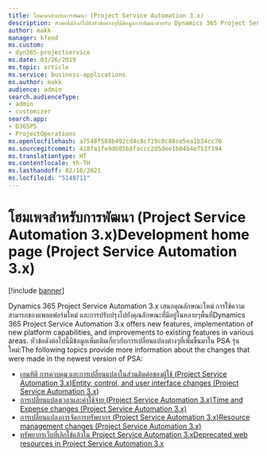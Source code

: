```yaml
---
title: โฮมเพจสำหรับการพัฒนา (Project Service Automation 3.x)
description: หัวข่อนี้มีลิงก์ไปยังหัวข้อต่างๆที่มีข้อมูลการพัฒนาสำหรับ Dynamics 365 Project Service Automation (PSA) รุ่น 3.x.
author: makk
manager: kfend
ms.custom:
- dyn365-projectservice
ms.date: 03/26/2019
ms.topic: article
ms.service: business-applications
ms.author: makk
audience: admin
search.audienceType:
- admin
- customizer
search.app:
- D365PS
- ProjectOperations
ms.openlocfilehash: a7548f588b492cd4c8cf19c0c88ce5ea1b34cc76
ms.sourcegitcommit: 418fa1fe9d605b8faccc2d5dee1b04b4e753f194
ms.translationtype: HT
ms.contentlocale: th-TH
ms.lasthandoff: 02/10/2021
ms.locfileid: "5148711"
---
```

# <a name="development-home-page-project-service-automation-3x"></a><span data-ttu-id="38b4f-103">โฮมเพจสำหรับการพัฒนา (Project Service Automation 3.x)</span><span class="sxs-lookup"><span data-stu-id="38b4f-103">Development home page (Project Service Automation 3.x)</span></span>

[!include [banner](../../includes/psa-now-project-operations.md)]

<span data-ttu-id="38b4f-104">Dynamics 365 Project Service Automation 3.x เสนอคุณลักษณะใหม่ การใช้ความสามารถของแพลตฟอร์มใหม่ และการปรับปรุงไปยังคุณลักษณะที่มีอยู่ในหลายๆพื้นที่</span><span class="sxs-lookup"><span data-stu-id="38b4f-104">Dynamics 365 Project Service Automation 3.x offers new features, implementation of new platform capabilities, and improvements to existing features in various areas.</span></span> <span data-ttu-id="38b4f-105">หัวข้อดังต่อไปนี้มีข้อมูลเพิ่มเติมเกี่ยวกับการเปลี่ยนแปลงต่างๆที่เพิ่มขึ้นมาใน PSA รุ่นใหม่:</span><span class="sxs-lookup"><span data-stu-id="38b4f-105">The following topics provide more information about the changes that were made in the newest version of PSA:</span></span>

- [<span data-ttu-id="38b4f-106">เอนทิตี การควบคุม และการเปลี่ยนแปลงในส่วนติดต่อของผู้ใช้ (Project Service Automation 3.x)</span><span class="sxs-lookup"><span data-stu-id="38b4f-106">Entity, control, and user interface changes (Project Service Automation 3.x)</span></span>](../developer-guides/entity-changes-v3.x.md)
- [<span data-ttu-id="38b4f-107">การเปลี่ยนแปลงเวลาและค่าใช้จ่าย (Project Service Automation 3.x)</span><span class="sxs-lookup"><span data-stu-id="38b4f-107">Time and Expense changes (Project Service Automation 3.x)</span></span>](../developer-guides/time-expense-changes-v3.x.md)
- [<span data-ttu-id="38b4f-108">การเปลี่ยนแปลงการจัดการทรัพยากร (Project Service Automation 3.x)</span><span class="sxs-lookup"><span data-stu-id="38b4f-108">Resource management changes (Project Service Automation 3.x)</span></span>](../developer-guides/resource-management-changes-v3.x.md)
- [<span data-ttu-id="38b4f-109">ทรัพยากรเว็บที่เลิกใช้แล้วใน Project Service Automation 3.x</span><span class="sxs-lookup"><span data-stu-id="38b4f-109">Deprecated web resources in Project Service Automation 3.x</span></span>](../developer-guides/web-resources-deprecated-v3.x.md)
